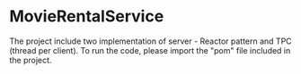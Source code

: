 # MovieRentalService
The project include two implementation of server - Reactor pattern and TPC (thread per client).
To run the code, please import the "pom" file included in the project.
